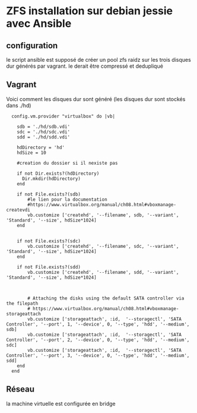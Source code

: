 # ZFS installation sur debian jessie avec Ansible

## configuration

le script ansible est supposé de créer un pool zfs raidz sur les trois disques dur générés par vagrant.
le derait être compressé et dedupliqué

## Vagrant

Voici comment les disques dur sont généré (les disques dur sont stockés dans ./hd)
```
  config.vm.provider "virtualbox" do |vb|

    sdb = './hd/sdb.vdi'  
    sdc = './hd/sdc.vdi'  
    sdd = './hd/sdd.vdi'  

    hdDirectory = 'hd'
    hdSize = 10

    #creation du dossier si il nexiste pas

    if not Dir.exists?(hdDirectory)
      Dir.mkdir(hdDirectory)
    end

    if not File.exists?(sdb)  
        #le lien pour la documentation 
        #https://www.virtualbox.org/manual/ch08.html#vboxmanage-createvdi
        vb.customize ['createhd', '--filename', sdb, '--variant', 'Standard', '--size', hdSize*1024]
    end  


    if not File.exists?(sdc)  
        vb.customize ['createhd', '--filename', sdc, '--variant', 'Standard', '--size', hdSize*1024]
    end  

    if not File.exists?(sdd)  
        vb.customize ['createhd', '--filename', sdd, '--variant', 'Standard', '--size', hdSize*1024]

        

        # Attaching the disks using the default SATA controller via the filepath
        # https://www.virtualbox.org/manual/ch08.html#vboxmanage-storageattach
        vb.customize ['storageattach', :id,  '--storagectl', 'SATA Controller', '--port', 1, '--device', 0, '--type', 'hdd', '--medium', sdb]
        vb.customize ['storageattach', :id,  '--storagectl', 'SATA Controller', '--port', 2, '--device', 0, '--type', 'hdd', '--medium', sdc]
        vb.customize ['storageattach', :id,  '--storagectl', 'SATA Controller', '--port', 3, '--device', 0, '--type', 'hdd', '--medium', sdd]
    end  
  end
```

## Réseau

la machine virtuelle est configurée en bridge